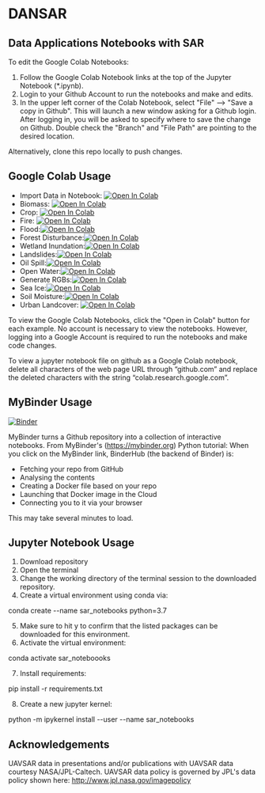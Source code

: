 # DANSAR
## Data Applications Notebooks with SAR

To edit the Google Colab Notebooks: 
1. Follow the Google Colab Notebook links at the top of the Jupyter Notebook (*.ipynb). 
2. Login to your Github Account to run the notebooks and make and edits. 
3. In the upper left corner of the Colab Notebook, select "File" --> "Save a copy in Github". This will launch a new window asking for a Github login. After logging in, you will be asked to specify where to save the change on Github. Double check the "Branch" and "File Path" are pointing to the desired location.

Alternatively, clone this repo locally to push changes.

## Google Colab Usage
* Import Data in Notebook: [![Open In Colab](https://colab.research.google.com/assets/colab-badge.svg)](https://colab.research.google.com/github/anniepeacock/DANSAR/blob/devel/Data_Import.ipynb)
* Biomass: [![Open In Colab](https://colab.research.google.com/assets/colab-badge.svg)](https://colab.research.google.com/github/anniepeacock/DANSAR/blob/devel/Biomass.ipynb)
* Crop: [![Open In Colab](https://colab.research.google.com/assets/colab-badge.svg)](https://colab.research.google.com/github/anniepeacock/DANSAR/blob/devel/Crop_Type.ipynb)
* Fire: [![Open In Colab](https://colab.research.google.com/assets/colab-badge.svg)](https://colab.research.google.com/github/anniepeacock/DANSAR/blob/devel/Fire.ipynb)
* Flood:[![Open In Colab](https://colab.research.google.com/assets/colab-badge.svg)](https://colab.research.google.com/github/anniepeacock/DANSAR/blob/devel/Flood.ipynb)
* Forest Disturbance:[![Open In Colab](https://colab.research.google.com/assets/colab-badge.svg)](https://colab.research.google.com/github/anniepeacock/DANSAR/blob/devel/Forest_Disturbance.ipynb)
* Wetland Inundation:[![Open In Colab](https://colab.research.google.com/assets/colab-badge.svg)](https://colab.research.google.com/github/anniepeacock/DANSAR/blob/devel/Wetland_Inundation.ipynb)
* Landslides:[![Open In Colab](https://colab.research.google.com/assets/colab-badge.svg)](https://colab.research.google.com/github/anniepeacock/DANSAR/blob/devel/Landslide.ipynb)
* Oil Spill:[![Open In Colab](https://colab.research.google.com/assets/colab-badge.svg)](https://colab.research.google.com/github/anniepeacock/DANSAR/blob/devel/Oil_Spill.ipynb)
* Open Water:[![Open In Colab](https://colab.research.google.com/assets/colab-badge.svg)](https://colab.research.google.com/github/anniepeacock/DANSAR/blob/devel/Open_Water.ipynb)
* Generate RGBs:[![Open In Colab](https://colab.research.google.com/assets/colab-badge.svg)](https://colab.research.google.com/github/anniepeacock/DANSAR/blob/devel/RGB_Stretch.ipynb)
* Sea Ice:[![Open In Colab](https://colab.research.google.com/assets/colab-badge.svg)](https://colab.research.google.com/github/anniepeacock/DANSAR/blob/devel/Sea_Ice.ipynb)
* Soil Moisture:[![Open In Colab](https://colab.research.google.com/assets/colab-badge.svg)](https://colab.research.google.com/github/anniepeacock/DANSAR/blob/devel/Soil_Moisture.ipynb)
* Urban Landcover: [![Open In Colab](https://colab.research.google.com/assets/colab-badge.svg)](https://colab.research.google.com/github/anniepeacock/DANSAR/blob/devel/Urban_Landcover.ipynb)

To view the Google Colab Notebooks, click the "Open in Colab" button for each example. No account is necessary to view the notebooks. However, logging into a Google Account is required to run the notebooks and make code changes.

To view a jupyter notebook file on github as a Google Colab notebook, delete all characters of the web page URL through “github.com” and replace the deleted characters with the string “colab.research.google.com”.

## MyBinder Usage

[![Binder](https://mybinder.org/badge_logo.svg)](https://mybinder.org/v2/gh/anniepeacock/DANSAR/devel)

MyBinder turns a Github repository into a collection of interactive notebooks. 
From MyBinder's (https://mybinder.org) Python tutorial:
When you click on the MyBinder link, BinderHub (the backend of Binder) is:
* Fetching your repo from GitHub
* Analysing the contents
* Creating a Docker file based on your repo
* Launching that Docker image in the Cloud
* Connecting you to it via your browser

This may take several minutes to load.

## Jupyter Notebook Usage 

1. Download repository
2. Open the terminal
3. Change the working directory of the terminal session to the downloaded repository.
4. Create a virtual environment using conda via:

conda create --name sar_notebooks python=3.7

5. Make sure to hit y to confirm that the listed packages can be downloaded for this environment.
6. Activate the virtual environment:

conda activate sar_noteboooks

7. Install requirements:

pip install -r requirements.txt

8. Create a new jupyter kernel:

python -m ipykernel install --user --name sar_notebooks

## Acknowledgements

UAVSAR data in presentations and/or publications with UAVSAR data courtesy NASA/JPL-Caltech. UAVSAR data policy is governed by JPL's data policy shown here: http://www.jpl.nasa.gov/imagepolicy
